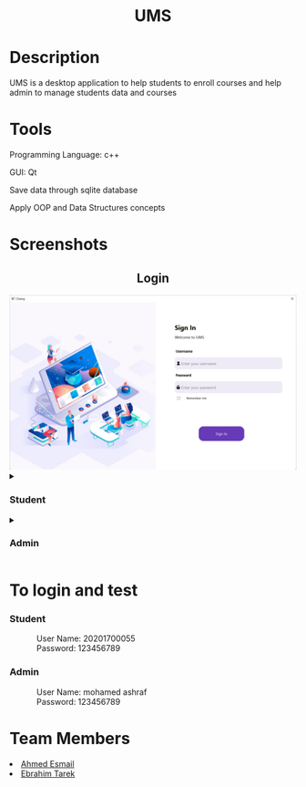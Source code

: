 <h1 align="center">UMS</h1>


<h1>Description</h1>
<p align="left">UMS is a desktop application to help students to enroll courses and help admin to manage students data and courses</p>


<h1>Tools</h1>
<p>Programming Language: c++</p>
<p>GUI: Qt</p>
<p>Save data through sqlite database</p>
<p>Apply OOP and Data Structures concepts</p>


<h1>Screenshots</h1>
<h2 align="center">Login</h2>
<img src="https://raw.githubusercontent.com/AhmedEsmail8/UMS/main/screen%20shots/Login.png"/>
<details>
  <summary><h3>Student</h3></summary>
  <ul>
    <ul>
      <h2 align="center">Student Home</h2>
      <img src="https://github.com/AhmedEsmail8/UMS/blob/main/screen%20shots/Student_Home.png?raw=true"/>
    </ul>
    <ul>
      <h2 align="center">Student Home</h2>
      <img src="https://github.com/AhmedEsmail8/UMS/blob/main/screen%20shots/Student_Home.png?raw=true"/>
    </ul>
    <ull>
      <h2 align="center">Current Courses</h2>
      <img src="https://github.com/AhmedEsmail8/UMS/blob/main/screen%20shots/Current_Courses.png?raw=true">
    </ul>
    <ul>
      <h2 align="center">Finished Courses</h2>
      <img src="https://github.com/AhmedEsmail8/UMS/blob/main/screen%20shots/Finished_Courses.png?raw=true"/>
   </ul>
    <ul>
      <h2 align="center">Register Course</h2>
      <img src="https://github.com/AhmedEsmail8/UMS/blob/main/screen%20shots/Register_Course.png?raw=true"/>
    </ul>
  </ul>
</details>

<details>
  <summary><h3>Admin</h3></summary>
  <ul>
    <ul>
      <h2 align="center">Admin Home</h2>
      <img src="https://github.com/AhmedEsmail8/UMS/blob/main/screen%20shots/Admin_Home.png?raw=true"/>
    </ul>
    <ul>
      <h2 align="center">Add Student</h2>
      <img src="https://github.com/AhmedEsmail8/UMS/blob/main/screen%20shots/Add_Student.png?raw=true"/>
    </ul>
    <ul>
      <h2 align="center">Course Data</h2>
      <img src="https://github.com/AhmedEsmail8/UMS/blob/main/screen%20shots/Course_Data.png?raw=true"/>
    </ul>
    <ul>
      <h2 align="center">Pending Requests</h2>
      <img src="https://github.com/AhmedEsmail8/UMS/blob/main/screen%20shots/Pending_Requests.png?raw=true"/>
    </ul>
    <ul>
      <h2 align="center">Student Data</h2>
      <img src="https://github.com/AhmedEsmail8/UMS/blob/main/screen%20shots/Student_Data.png?raw=true"/>
    </ul>
    <ul>
      <h2 align="center">Add Course</h2>
      <img src="https://github.com/AhmedEsmail8/UMS/blob/main/screen%20shots/Add_Course.png?raw=true"/>
    </ul>
  </ul>
</details>


<h1>To login and test</h1>
<h3>Student</h3>
<ul>
  <ul>
    <p>User Name: 20201700055 <br> Password: 123456789</ul>
  </ul>
</ul>
<h3>Admin</h3>
<ul>
  <ul>
    <p>User Name: mohamed ashraf <br> Password: 123456789</ul>
  </ul>
</ul>

<h1>Team Members</h1>
<li><a href="https://github.com/AhmedEsmail8">Ahmed Esmail</a></li>
<li><a href="https://github.com/EbrahimTarek02">Ebrahim Tarek</a></li>

